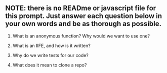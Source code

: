 ## NOTE: there is no READme or javascript file for this prompt. Just answer each question below in your own words and be as thorough as possible.

1. What is an anonymous function? Why would we want to use one?

2. What is an IIFE, and how is it written?

3. Why do we write tests for our code?

4. What does it mean to clone a repo?